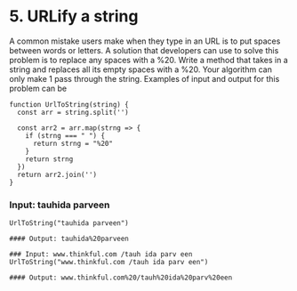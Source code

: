 # 5. URLify a string

A common mistake users make when they type in an URL is to put spaces between words or letters. A solution that developers can use to solve this problem is to replace any spaces with a %20. Write a method that takes in a string and replaces all its empty spaces with a %20. Your algorithm can only make 1 pass through the string. Examples of input and output for this problem can be
```
function UrlToString(string) {
  const arr = string.split('')
  
  const arr2 = arr.map(strng => {
    if (strng === " ") {
      return strng = "%20"
    }
    return strng
  })
  return arr2.join('')
}
```

### Input: tauhida parveen
```
UrlToString("tauhida parveen")

#### Output: tauhida%20parveen

### Input: www.thinkful.com /tauh ida parv een
UrlToString("www.thinkful.com /tauh ida parv een")

#### Output: www.thinkful.com%20/tauh%20ida%20parv%20een
